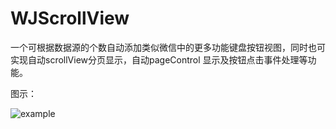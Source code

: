 # WJScrollView
一个可根据数据源的个数自动添加类似微信中的更多功能键盘按钮视图，同时也可实现自动scrollView分页显示，自动pageControl 显示及按钮点击事件处理等功能。

图示：

![example](https://github.com/jerrywangjing/WJScrollView/raw/master/screenShots/example.gif)
